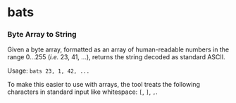 # bats
### Byte Array to String

Given a byte array, formatted as an array of human-readable numbers in the range 0...255 (*i.e.* 23, 41, ...), returns the string decoded as standard ASCII.

Usage: `bats 23, 1, 42, ...`

To make this easier to use with arrays, the tool treats the following characters in standard input like whitespace: `[`, `]`, `,`.
